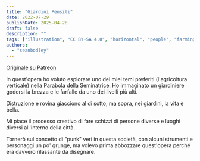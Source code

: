 ```yaml
---
title: "Giardini Pensili"
date: 2022-07-29
publishDate: 2025-04-28
draft: false
description: ""
tags: ["illustration", "CC BY-SA 4.0", "horizontal", "people", "farming", "solar", "ruins"]
authors:
  - "seanbodley"
---
```


[Originale su Patreon](https://www.patreon.com/posts/solar-punk-art-68063940)

In quest'opera ho voluto esplorare uno dei miei temi preferiti (l'agricoltura verticale) nella Parabola della Seminatrice. Ho immaginato un giardiniere godersi la brezza e le farfalle da uno dei livelli più alti.

Distruzione e rovina giacciono al di sotto, ma sopra, nei giardini, la vita è bella.

Mi piace il processo creativo di fare schizzi di persone diverse e luoghi diversi all'interno della città.

Tornerò sul concetto di "punk" veri in questa società, con alcuni strumenti e personaggi un po' grunge, ma volevo prima abbozzare quest'opera perché era davvero rilassante da disegnare.
